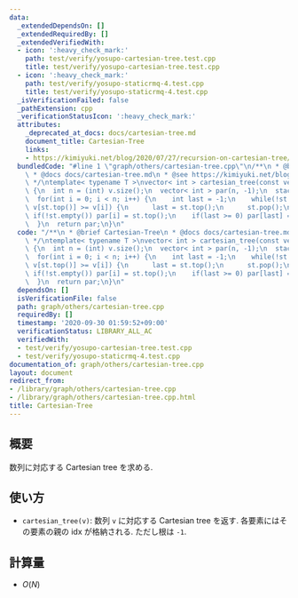 ```yaml
---
data:
  _extendedDependsOn: []
  _extendedRequiredBy: []
  _extendedVerifiedWith:
  - icon: ':heavy_check_mark:'
    path: test/verify/yosupo-cartesian-tree.test.cpp
    title: test/verify/yosupo-cartesian-tree.test.cpp
  - icon: ':heavy_check_mark:'
    path: test/verify/yosupo-staticrmq-4.test.cpp
    title: test/verify/yosupo-staticrmq-4.test.cpp
  _isVerificationFailed: false
  _pathExtension: cpp
  _verificationStatusIcon: ':heavy_check_mark:'
  attributes:
    _deprecated_at_docs: docs/cartesian-tree.md
    document_title: Cartesian-Tree
    links:
    - https://kimiyuki.net/blog/2020/07/27/recursion-on-cartesian-tree/
  bundledCode: "#line 1 \"graph/others/cartesian-tree.cpp\"\n/**\n * @brief Cartesian-Tree\n\
    \ * @docs docs/cartesian-tree.md\n * @see https://kimiyuki.net/blog/2020/07/27/recursion-on-cartesian-tree/\n\
    \ */\ntemplate< typename T >\nvector< int > cartesian_tree(const vector< T > &v)\
    \ {\n  int n = (int) v.size();\n  vector< int > par(n, -1);\n  stack< int > st;\n\
    \  for(int i = 0; i < n; i++) {\n    int last = -1;\n    while(!st.empty() &&\
    \ v[st.top()] >= v[i]) {\n      last = st.top();\n      st.pop();\n    }\n   \
    \ if(!st.empty()) par[i] = st.top();\n    if(last >= 0) par[last] = i;\n    st.emplace(i);\n\
    \  }\n  return par;\n}\n"
  code: "/**\n * @brief Cartesian-Tree\n * @docs docs/cartesian-tree.md\n * @see https://kimiyuki.net/blog/2020/07/27/recursion-on-cartesian-tree/\n\
    \ */\ntemplate< typename T >\nvector< int > cartesian_tree(const vector< T > &v)\
    \ {\n  int n = (int) v.size();\n  vector< int > par(n, -1);\n  stack< int > st;\n\
    \  for(int i = 0; i < n; i++) {\n    int last = -1;\n    while(!st.empty() &&\
    \ v[st.top()] >= v[i]) {\n      last = st.top();\n      st.pop();\n    }\n   \
    \ if(!st.empty()) par[i] = st.top();\n    if(last >= 0) par[last] = i;\n    st.emplace(i);\n\
    \  }\n  return par;\n}\n"
  dependsOn: []
  isVerificationFile: false
  path: graph/others/cartesian-tree.cpp
  requiredBy: []
  timestamp: '2020-09-30 01:59:52+09:00'
  verificationStatus: LIBRARY_ALL_AC
  verifiedWith:
  - test/verify/yosupo-cartesian-tree.test.cpp
  - test/verify/yosupo-staticrmq-4.test.cpp
documentation_of: graph/others/cartesian-tree.cpp
layout: document
redirect_from:
- /library/graph/others/cartesian-tree.cpp
- /library/graph/others/cartesian-tree.cpp.html
title: Cartesian-Tree
---
```

## 概要

数列に対応する Cartesian tree を求める.

## 使い方

* `cartesian_tree(v)`: 数列 `v` に対応する Cartesian tree を返す. 各要素にはその要素の親の idx が格納される. ただし根は `-1`.

## 計算量

* $O(N)$
